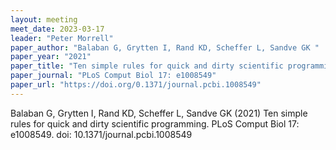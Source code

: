```yaml
---
layout: meeting
meet_date: 2023-03-17
leader: "Peter Morrell"
paper_author: "Balaban G, Grytten I, Rand KD, Scheffer L, Sandve GK "
paper_year: "2021"
paper_title: "Ten simple rules for quick and dirty scientific programming"
paper_journal: "PLoS Comput Biol 17: e1008549"
paper_url: "https://doi.org/0.1371/journal.pcbi.1008549"
---
```

Balaban G, Grytten I, Rand KD, Scheffer L, Sandve GK (2021) Ten simple rules for quick and dirty scientific programming. PLoS Comput Biol 17: e1008549. doi: 10.1371/journal.pcbi.1008549
